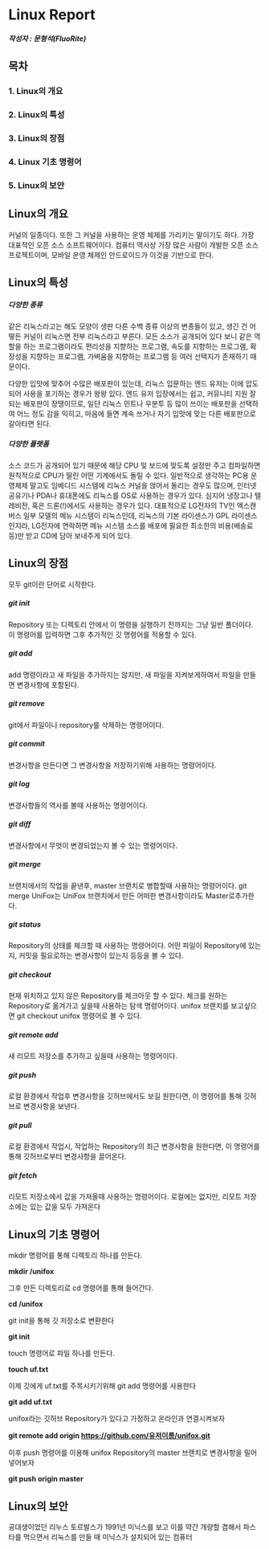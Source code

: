 Linux Report
=============

##### 작성자 : 문형석(FluoRite)





목차
-------------
### 1. Linux의 개요
### 2. Linux의 특성
### 3. Linux의 장점
### 4. Linux 기초 명령어
### 5. Linux의 보안





Linux의 개요
-------------
커널의 일종이다. 또한 그 커널을 사용하는 운영 체제를 가리키는 말이기도 하다. 가장 대표적인 오픈 소스 소프트웨어이다. 컴퓨터 역사상 가장 많은 사람이 개발한 오픈 소스 프로젝트이며, 모바일 운영 체제인 안드로이드가 이것을 기반으로 한다.





Linux의 특성
-------------
##### 다양한 종류
같은 리눅스라고는 해도 모양이 생판 다른 수백 종류 이상의 변종들이 있고, 생긴 건 어떻든 커널이 리눅스면 전부 리눅스라고 부른다. 모든 소스가 공개되어 있다 보니 같은 역할을 하는 프로그램이라도 편리성을 지향하는 프로그램, 속도를 지향하는 프로그램, 확장성을 지향하는 프로그램, 가벼움을 지향하는 프로그램 등 여러 선택지가 존재하기 때문이다.

다양한 입맛에 맞추어 수많은 배포판이 있는데, 리눅스 입문하는 엔드 유저는 이에 압도되어 사용을 포기하는 경우가 왕왕 있다. 엔드 유저 입장에서는 쉽고, 커뮤니티 지원 잘 되는 배포판이 장땡이므로, 일단 리눅스 민트나 우분투 등 많이 쓰이는 배포판을 선택하여 어느 정도 감을 익히고, 마음에 들면 계속 쓰거나 자기 입맛에 맞는 다른 배포판으로 갈아타면 된다.

##### 다양한 플랫폼
소스 코드가 공개되어 있기 때문에 해당 CPU 및 보드에 맞도록 설정만 주고 컴파일하면 원칙적으로 CPU가 딸린 어떤 기계에서도 돌릴 수 있다. 일반적으로 생각하는 PC용 운영체제 말고도 임베디드 시스템에 리눅스 커널을 얹어서 돌리는 경우도 많으며, 인터넷 공유기나 PDA나 휴대폰에도 리눅스를 OS로 사용하는 경우가 있다. 심지어 냉장고나 텔레비전, 혹은 드론(!)에서도 사용하는 경우가 있다. 대표적으로 LG전자의 TV인 엑스캔버스 일부 모델의 메뉴 시스템이 리눅스인데, 리눅스의 기본 라이센스가 GPL 라이센스인지라, LG전자에 연락하면 메뉴 시스템 소스를 배포에 필요한 최소한의 비용(배송료 등)만 받고 CD에 담아 보내주게 되어 있다.





Linux의 장점
-------------
모두 git이란 단어로 시작한다.

##### git init
Repository 또는 디렉토리 안에서 이 명령을 실행하기 전까지는 그냥 일반 폴더이다. 이 명령어를 입력하면 그후 추가적인 깃 명령어를 적용할 수 있다.

##### git add
add 명령이라고 새 파일을 추가하지는 않지만, 새 파일을 지켜보게하여서 파일을 만들면 변경사항에 포함된다.

##### git remove
git에서 파일이나 repository를 삭제하는 명령어이다.

##### git commit
변경사항을 만든다면 그 변경사항을 저장하기위해 사용하는 명령어이다.

##### git log
변경사항들의 역사를 볼때 사용하는 명령어이다.

##### git diff
변경사항에서 무엇이 변경되었는지 볼 수 있는 명령어이다.

##### git merge
브랜치에서의 작업을 끝낸후, master 브랜치로 병합할때 사용하는 명령어이다. git merge UniFox는 UniFox 브랜치에서 만든 어떠한 변경사항이라도 Master로추가한다.

##### git status
Repository의 상태를 체크할 때 사용하는 명령어이다. 어떤 파일이 Repository에 있는지, 커밋을 필요로하는 변경사항이 있는지 등등을 볼 수 있다.

##### git checkout
현재 위치하고 있지 않은 Repository를 체크아웃 할 수 있다. 체크를 원하는 Repository로 옮겨가고 싶을때 사용하는 탐색 명령어이다. unifox 브랜치를 보고싶으면 git checkout unifox 명령어로 볼 수 있다.

##### git remote add
새 리모트 저장소를 추가하고 싶을때 사용하는 명령어이다.

##### git push
로컬 환경에서 작업후 변경사항을 깃허브에서도 보길 원한다면, 이 명령어를 통해 깃허브로 변경사항을 보낸다.

##### git pull
로컬 환경에서 작업시, 작업하는 Repository의 최근 변경사항을 원한다면, 이 명령어를 통해 깃허브로부터 변경사항을 끌어온다.

##### git fetch
리모트 저장소에서 값을 가져올때 사용하는 명령어이다. 로컬에는 없지만, 리모트 저장소에는 있는 값을 모두 가져온다



Linux의 기초 명령어
-------------
mkdir 명령어를 통해 디렉토리 하나를 만든다. 

**mkdir /unifox**

그후 만든 디렉토리로 cd 명령어를 통해 들어간다.

**cd /unifox**

git init을 통해 깃 저장소로 변환한다

**git init**

touch 명령어로 파일 하나를 만든다.

**touch uf.txt**

이제 깃에게 uf.txt를 주목시키기위해 git add 명령어를 사용한다

**git add uf.txt**

unifox라는 깃허브 Repository가 있다고 가정하고 온라인과 연결시켜보자

**git remote add origin https://github.com/유저이름/unifox.git**

이후 push 명령어를 이용해 unifox Repository의 master 브랜치로 변경사항을 밀어 넣어보자

**git push origin master**



Linux의 보안
-------------
공대생이었던 리누스 토르발스가 1991년 미닉스를 보고 이를 약간 개량할 겸해서 파스타를 먹으면서 리눅스를 만들 때 미닉스가 설치되어 있는 컴퓨터
